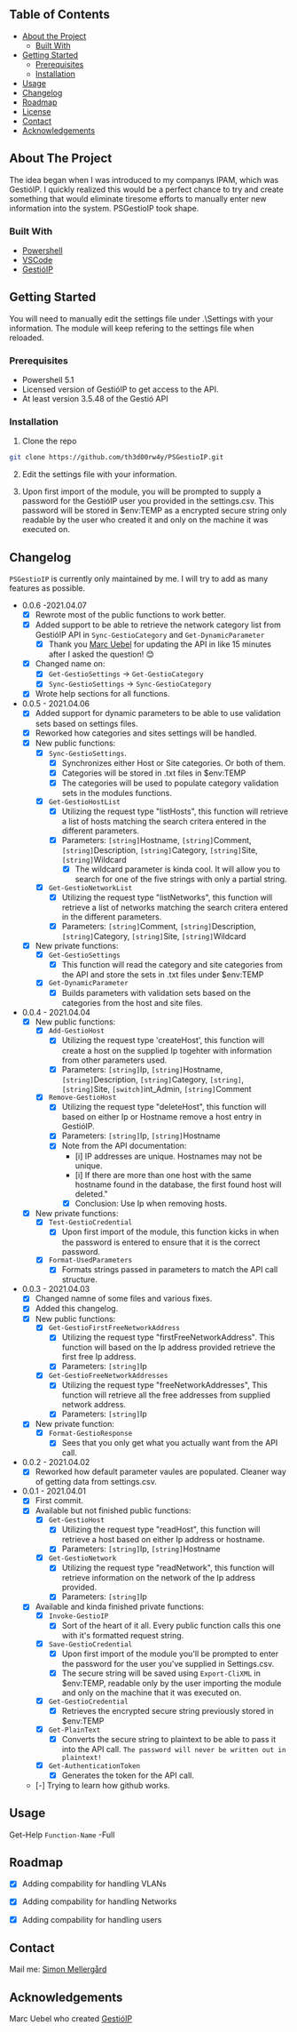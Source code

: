 
<!-- TABLE OF CONTENTS -->
## Table of Contents

* [About the Project](#about-the-project)
    * [Built With](#built-with)
* [Getting Started](#getting-started)
    * [Prerequisites](#prerequisites)
    * [Installation](#installation)
* [Usage](#usage)
* [Changelog](#Changelog)
* [Roadmap](#roadmap)
* [License](#license)
* [Contact](#contact)
* [Acknowledgements](#acknowledgements)



<!-- ABOUT THE PROJECT -->
## About The Project
The idea began when I was introduced to my companys IPAM, which was GestióIP.
I quickly realized this would be a perfect chance to try and create something that would eliminate tiresome efforts to manually enter new information into the system.
PSGestioIP took shape.


### Built With

* [Powershell](https://docs.microsoft.com/en-us/powershell/)
* [VSCode](https://code.visualstudio.com/)
* [GestióIP](https://www.gestioip.net/)



<!-- GETTING STARTED -->
## Getting Started

You will need to manually edit the settings file under .\Settings with your information.
The module will keep refering to the settings file when reloaded.

### Prerequisites

* Powershell 5.1
* Licensed version of GestióIP to get access to the API.
* At least version 3.5.48 of the Gestió API

### Installation
 
1. Clone the repo
```sh
git clone https://github.com/th3d00rw4y/PSGestioIP.git
```
2. Edit the settings file with your information.

3. Upon first import of the module, you will be prompted to supply a password for the GestióIP user you provided in the settings.csv.
This password will be stored in $env:TEMP as a encrypted secure string only readable by the user who created it and only on the machine it was executed on.

## Changelog

`PSGestioIP` is currently only maintained by me. I will try to add as many features as possible.
- 0.0.6 -2021.04.07
  - [x] Rewrote most of the public functions to work better.
  - [x] Added support to be able to retrieve the network category list from GestióIP API in `Sync-GestioCategory` and `Get-DynamicParameter`
      - [x] Thank you [Marc Uebel](https://github.com/muebel) for updating the API in like 15 minutes after I asked the question! 😊
  - [x] Changed name on:
      - [x] `Get-GestioSettings` -> `Get-GestioCategory`
      - [x] `Sync-GestioSettings` -> `Sync-GestioCategory`
  - [x] Wrote help sections for all functions.
- 0.0.5 - 2021.04.06
  - [x] Added support for dynamic parameters to be able to use validation sets based on settings files.
  - [x] Reworked how categories and sites settings will be handled.
  - [x] New public functions:
      - [x] `Sync-GestioSettings`.
          - [x] Synchronizes either Host or Site categories. Or both of them.
          - [x] Categories will be stored in .txt files in $env:TEMP
          - [x] The categories will be used to populate category validation sets in the modules functions.
      - [x] `Get-GestioHostList`
          - [x] Utilizing the request type "listHosts", this function will retrieve a list of hosts matching the search critera entered in the different parameters.
          - [x] Parameters: `[string]`Hostname, `[string]`Comment, `[string]`Description, `[string]`Category, `[string]`Site, `[string]`Wildcard
              - [x] The wildcard parameter is kinda cool. It will allow you to search for one of the five strings with only a partial string.
      - [x] `Get-GestioNetworkList`
          - [x] Utilizing the request type "listNetworks", this function will retrieve a list of networks matching the search critera entered in the different parameters.
          - [x] Parameters: `[string]`Comment, `[string]`Description, `[string]`Category, `[string]`Site, `[string]`Wildcard
  - [x] New private functions:
      - [x] `Get-GestioSettings`
          - [x] This function will read the category and site categories from the API and store the sets in .txt files under $env:TEMP
      - [x] `Get-DynamicParameter`
          - [x] Builds parameters with validation sets based on the categories from the host and site files.
- 0.0.4 - 2021.04.04
  - [x] New public functions:
      - [x] `Add-GestioHost`
          - [x] Utilizing the request type 'createHost', this function will create a host on the supplied Ip togehter with information from other parameters used.
          - [x] Parameters: `[string]`Ip, `[string]`Hostname, `[string]`Description, `[string]`Category, `[string]`, `[string]`Site, `[switch]`int_Admin, `[string]`Comment
      - [x] `Remove-GestioHost`
          - [x] Utilizing the request type "deleteHost", this function will based on either Ip or Hostname remove a host entry in GestióIP.
          - [x] Parameters: `[string]`Ip, `[string]`Hostname
          - [x] Note from the API documentation: 
              - [i] IP addresses are unique. Hostnames may not be unique.
              - [i] If there are more than one host with the same hostname found in the database, the first found host will deleted."
              - [x] Conclusion: Use Ip when removing hosts.
  - [x] New private functions:
      - [x] `Test-GestioCredential`
          - [x] Upon first import of the module, this function kicks in when the password is entered to ensure that it is the correct password.
      - [x] `Format-UsedParameters`
          - [x] Formats strings passed in parameters to match the API call structure.
- 0.0.3 - 2021.04.03
  - [x] Changed namne of some files and various fixes.
  - [x] Added this changelog.
  - [x] New public functions:
      - [x] `Get-GestioFirstFreeNetworkAddress`
          - [x] Utilizing the request type "firstFreeNetworkAddress". This function will based on the Ip address provided retrieve the first free Ip address.
          - [x] Parameters: `[string]`Ip
      - [x] `Get-GestioFreeNetworkAddresses`
          - [x] Utilizing the request type "freeNetworkAddresses", This function will retrieve all the free addresses from supplied network address.
          - [x] Parameters: `[string]`Ip
  - [x] New private function:
      - [x] `Format-GestioResponse`
          - [x] Sees that you only get what you actually want from the API call.
- 0.0.2 - 2021.04.02
  - [x] Reworked how default parameter vaules are populated. Cleaner way of getting data from settings.csv.
- 0.0.1 - 2021.04.01
  - [x] First commit.
  - [x] Available but not finished public functions:
      - [x] `Get-GestioHost`
          - [x] Utilizing the request type "readHost", this function will retrieve a host based on either Ip address or hostname.
          - [x] Parameters: `[string]`Ip, `[string]`Hostname
      - [x] `Get-GestioNetwork`
          - [x] Utilizing the request type "readNetwork", this function will retrieve information on the network of the Ip address provided.
          - [x] Parameters: `[string]`Ip
  - [x] Available and kinda finished private functions:
      - [x] `Invoke-GestioIP`
          - [x] Sort of the heart of it all. Every public function calls this one with it's formatted request string.
      - [x] `Save-GestioCredential`
          - [x] Upon first import of the module you'll be prompted to enter the password for the user you've supplied in Settings.csv.
          - [x] The secure string will be saved using `Export-CliXML` in $env:TEMP, readable only by the user importing the module and only on the machine that it was executed on.
      - [x] `Get-GestioCredential`
          - [x] Retrieves the encrypted secure string previously stored in $env:TEMP
      - [x] `Get-PlainText`
          - [x] Converts the secure string to plaintext to be able to pass it into the API call. `The password will never be written out in plaintext!`
      - [x] `Get-AuthenticationToken`
          - [x] Generates the token for the API call.
  - [-] Trying to learn how github works.

<!-- USAGE EXAMPLES -->
## Usage

Get-Help `Function-Name` -Full


<!-- ROADMAP -->
## Roadmap

 - [x] Adding compability for handling VLANs

 - [x] Adding compability for handling Networks

 - [x] Adding compability for handling users


<!-- CONTACT -->
## Contact

Mail me: [Simon Mellergård](mailto:simon.mellergardh@gmail.com)


<!-- ACKNOWLEDGEMENTS -->
## Acknowledgements
Marc Uebel who created [GestióIP](https://gestioip.net)